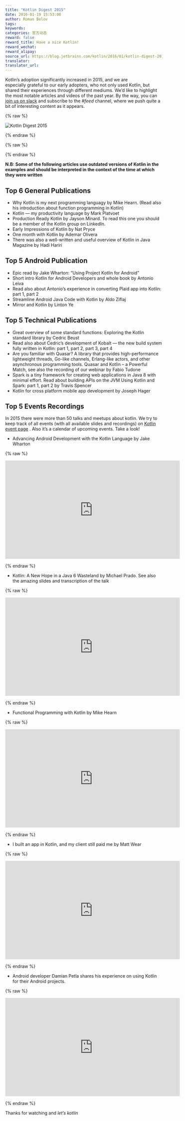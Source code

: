 ```yaml
---
title: "Kotlin Digest 2015"
date: 2016-01-19 15:53:00
author: Roman Belov
tags:
keywords:
categories: 官方动态
reward: false
reward_title: Have a nice Kotlin!
reward_wechat:
reward_alipay:
source_url: https://blog.jetbrains.com/kotlin/2016/01/kotlin-digest-2015/
translator:
translator_url:
---
```


Kotlin’s adoption significantly increased in 2015, and we are especially grateful to our early adopters, who not only used Kotlin, but shared their experiences through different mediums. We’d like to highlight the most notable articles and videos of the past year.
By the way, you can [join us on slack](http://kotlinslackin.herokuapp.com/) and subscribe to the <em>#feed</em> channel, where we push quite a bit of interesting content as it appears.

{% raw %}
<p><img alt="Kotlin Digest 2015" class="alignnone size-full wp-image-3501" data-recalc-dims="1" src="https://i0.wp.com/blog.jetbrains.com/kotlin/files/2016/01/Digest-2015-Cover.png?resize=640%2C320&amp;ssl=1"/></p>
{% endraw %}


{% raw %}
<p><span id="more-3400"></span></p>
{% endraw %}

<strong>N.B: Some of the following articles use outdated versions of Kotlin in the examples and should be interpreted in the context of the time at which they were written</strong>
## Top 6 General Publications


* Why Kotlin is my next programming languagу by Mike Hearn. (Read also his introduction about function programming in Kotlin)
* Kotlin — my productivity language by Mark Platvoet
* Production Ready Kotlin by Jayson Minard. To read this one you should be a member of the Kotlin group on LinkedIn.
* Early Impressions of Kotlin by Nat Pryce
* One month with Kotlin by Ademar Olivera
* There was also a well-written and useful overview of Kotlin in Java Magazine by Hadi Hariri

## Top 5 Android Publication


* Epic read by Jake Wharton: “Using Project Kotlin for Android”
* Short intro Kotlin for Android Developers and whole book by Antonio Leiva
* Read also about Antonio’s experience in converting Plaid app into Kotlin: part 1, part 2
* Streamline Android Java Code with Kotlin by Aldo Ziflaj
* Mirror and Kotlin by Linton Ye

## Top 5 Technical Publications


* Great overview of some standard functions: Exploring the Kotlin standard library by Cedric Beust
* Read also about Cedric’s development of Kobalt — the new build system fully written in Kotlin: part 1, part 2, part 3, part 4
* Are you familiar with Quasar? A library that provides high-performance lightweight threads, Go-like channels, Erlang-like actors, and other asynchronous programming tools. Quasar and Kotlin – a Powerful Match, see also the recording of our webinar by Fabio Tudone
* Spark is a tiny framework for creating web applications in Java 8 with minimal effort. Read about building APIs on the JVM Using Kotlin and Spark: part 1, part 2 by Travis Spencer
* Kotlin for cross platform mobile app development by Joseph Hager

## Top 5 Events Recordings

In 2015 there were more than 50 talks and meetups about kotlin. We try to keep track of all events (with all available slides and recordings) on [Kotlin event page](https://kotlinlang.org/docs/events.html) . Also it’s a calendar of upcoming events. Take a look!

* Advancing Android Development with the Kotlin Language by Jake Wharton


{% raw %}
<p><iframe allowfullscreen="allowfullscreen" frameborder="0" height="315" mozallowfullscreen="mozallowfullscreen" src="https://player.vimeo.com/video/144877458" webkitallowfullscreen="webkitallowfullscreen" width="560"></iframe></p>
{% endraw %}


* Kotlin: A New Hope in a Java 6 Wasteland by Michael Prado. See also the amazing slides and transcription of the talk


{% raw %}
<p><iframe allowfullscreen="allowfullscreen" frameborder="0" height="315" src="https://www.youtube.com/embed/0BiPmgk3nyw" width="560"></iframe></p>
{% endraw %}


* Functional Programming with Kotlin by Mike Hearn


{% raw %}
<p><iframe allowfullscreen="allowfullscreen" frameborder="0" height="315" src="https://www.youtube.com/embed/AhA-Q7MOre0" width="560"></iframe></p>
{% endraw %}


* I built an app in Kotlin, and my client still paid me by Matt Wear


{% raw %}
<p><iframe allowfullscreen="allowfullscreen" frameborder="0" height="315" src="https://www.youtube.com/embed/d7BiXy3Qdt8" width="560"></iframe></p>
{% endraw %}


* Android developer Damian Petla shares his experience on using Kotlin for their Android projects.


{% raw %}
<p><iframe allowfullscreen="allowfullscreen" frameborder="0" height="315" src="https://www.youtube.com/embed/011AL3Z6VmM" width="560"></iframe></p>
{% endraw %}

Thanks for watching and <em>let’s kotlin</em>
